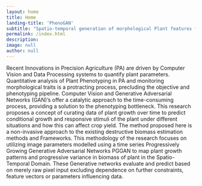 ```yaml
---
layout: home
title: Home
landing-title: 'PhenoGAN'
subtitle: "Spatio-temporal generation of morphological Plant features for yield prediction before harvest from Visual Image input using Progressively Growing GANs"
permalink: /index.html
description:
image: null
author: null
---
```


Recent Innovations in Precision Agriculture (PA) are driven by Computer Vision and Data Processing systems to quantify plant parameters. Quantitative analysis of Plant Phenotyping in PA and monitoring morphological traits is a protracting process, precluding the objective and phenotyping pipeline. Computer
Vision and Generative Adversarial Networks (GAN)’s offer a catalytic approach to the time-consuming
process, providing a solution to the phenotyping bottleneck. This research proposes a concept of curating
data of plant growth over time to predict conditional growth and responsive stimuli of the plant under
different situations and how this can affect crop yield. The method proposed here is a non-invasive approach to the existing destructive biomass estimation methods and Frameworks. This methodology of the
research focuses on utilizing image parameters modelled using a time series Progressively Growing Generative Adversarial Networks PGGAN to map plant growth patterns and progressive variance in biomass of
plant in the Spatio-Temporal Domain. These Generative networks evaluate and predict based on merely
raw pixel input excluding dependence on further constraints, feature vectors or parameters influencing
data.
